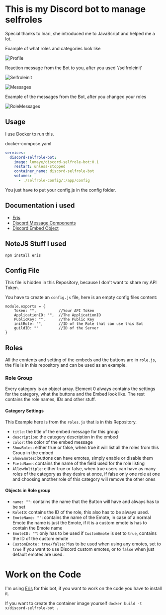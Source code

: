 # This is my Discord bot to manage selfroles

Special thanks to Inari, she introduced me to JavaScript and helped me a lot.

Example of what roles and categories look like 

![Profile](Pictures/Profile.png)

Reaction message from the Bot to you, after you used '/selfroleinit'

![Selfroleinit](Pictures/Selfroleinit.png)

![Messages](Pictures/MessagesButtons.png)

Example of the messages from the Bot, after you changed your roles

![RoleMessages](Pictures/RoleMessages.png)

## Usage

I use Docker to run this.

docker-compose.yaml
```yaml
services:
  discord-selfrole-bot:
    image: lumaye/discord-selfrole-bot:0.1
    restart: unless-stopped
    container_name: discord-selfrole-bot
    volumes:
      - ./selfrole-config/:/app/config
```

You just have to put your config.js in the config folder. 



## Documentation i used

- [Eris](https://abal.moe/Eris/)
- [Discord Message Components](https://discord.com/developers/docs/interactions/message-components)
- [Discord Embed Object](https://discord.com/developers/docs/resources/channel#embed-object)



## NoteJS Stuff I used

```
npm install eris
```

## Config File

This file is hidden in this Repository, because I don't want to share my API Token.

You have to create an `config.js` file, here is an empty config files content:
```JS
module.exports = {
    Token: "",          //Your API Token
    ApplicationID: "",  //The ApplicationID
    PublicKey: "",      //The Public Key
    initRole: "",       //ID of the Role that can use this Bot
    guildID: ""         //ID of the Server
}
```

## Roles

All the contents and setting of the embeds and the buttons are in `role.js`, the file is in this repository and can be used as an example.

### Role Group

Every category is an object array.
Element 0 always contains the settings for the category, what the buttons and the Embed look like.
The rest contains the role names, IDs and other stuff. 

#### Category Settings

This Example here is from the `roles.js` that is in this Repository.

- `title`: the title of the embed message for this group
- `description`: the category description in the embed
- `color`: the color of the embed message
- `ShowRoles`: either true or false, when true it will list all the roles from this Group in the embed
- `ShowEmotes`: buttons can have emotes, simply enable or disable them
- `FieldName`: contains the name of the field used for the role listing
- `AllowMultiple`: either true or false, when true users can have as many roles of the category as they desire at once, if false only one role at one and choosing another role of this category will remove the other ones  

#### Objects in Role group

- `name: ""`: contains the name that the Button will have and always has to be set
- `RoleID`: contains the ID of the role, this also has to be always used.
- `EmoteName: ""`: contains the name of the Emote, in case of a normal Emote the name is just the Emote, if it is a custom emote is has to contain the Emote name
- `EmoteID: ""`: only has to be used if `CustomEmote` is set to `true`, contains the ID of the custom emote
- `CustomEmote: true/false`: Has to be used when using any emotes, set to `true` if you want to use Discord custom emotes, or to `false` when just default emotes are used.

# Work on the Code
I'm using [Eris](https://abal.moe/Eris/) for this bot, if you want to work on the code you have to install it.

If you want to create the container image yourself `docker build -t x/discord-selfrole-bot .`
